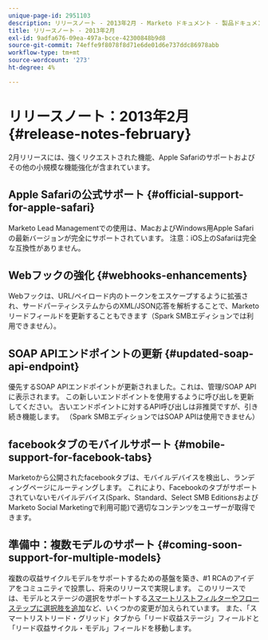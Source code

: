 ```yaml
---
unique-page-id: 2951103
description: リリースノート - 2013年2月 - Marketo ドキュメント - 製品ドキュメント
title: リリースノート - 2013年2月
exl-id: 9adfa676-09ea-497a-bcce-42300848b9d8
source-git-commit: 74effe9f8078f8d71e6de01d6e737ddc86978abb
workflow-type: tm+mt
source-wordcount: '273'
ht-degree: 4%

---
```


# リリースノート：2013年2月 {#release-notes-february}

2月リリースには、強くリクエストされた機能、Apple Safariのサポートおよびその他の小規模な機能強化が含まれています。

## Apple Safariの公式サポート {#official-support-for-apple-safari}

Marketo Lead Managementでの使用は、MacおよびWindows用Apple Safariの最新バージョンが完全にサポートされています。 注意：iOS上のSafariは完全な互換性がありません。

## Webフックの強化 {#webhooks-enhancements}

Webフックは、URL/ペイロード内のトークンをエスケープするように拡張され、サードパーティシステムからのXML/JSON応答を解析することで、Marketoリードフィールドを更新することもできます（Spark SMBエディションでは利用できません）。

## SOAP APIエンドポイントの更新 {#updated-soap-api-endpoint}

優先するSOAP APIエンドポイントが更新されました。これは、管理/SOAP APIに表示されます。 この新しいエンドポイントを使用するように呼び出しを更新してください。 古いエンドポイントに対するAPI呼び出しは非推奨ですが、引き続き機能します。 （Spark SMBエディションではSOAP APIは使用できません）

## facebookタブのモバイルサポート {#mobile-support-for-facebook-tabs}

Marketoから公開されたfacebookタブは、モバイルデバイスを検出し、ランディングページにルーティングします。 これにより、Facebookのタブがサポートされていないモバイルデバイス(Spark、Standard、Select SMB EditionsおよびMarketo Social Marketingで利用可能)で適切なコンテンツをユーザーが取得できます。

## 準備中：複数モデルのサポート {#coming-soon-support-for-multiple-models}

複数の収益サイクルモデルをサポートするための基盤を築き、#1 RCAのアイデアをコミュニティで投票し、将来のリリースで実現します。 このリリースでは、モデルとステージの選択をサポートする[スマートリストフィルターやフローステップに選択肢を追加](/help/marketo/product-docs/reporting/revenue-cycle-analytics/revenue-cycle-models/find-all-leads-in-a-revenue-cycle-model.md)など、いくつかの変更が加えられています。 また、「スマートリストリード・グリッド」タブから「リード収益ステージ」フィールドと「リード収益サイクル・モデル」フィールドを移動します。
